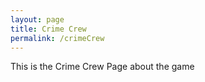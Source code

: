 ```yaml
---
layout: page
title: Crime Crew
permalink: /crimeCrew
---
```


This is the Crime Crew Page about the game
